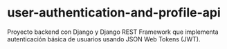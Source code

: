 # user-authentication-and-profile-api
Proyecto backend con Django y Django REST Framework que implementa autenticación básica de usuarios usando JSON Web Tokens (JWT). 
